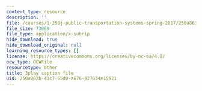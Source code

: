 ```yaml
---
content_type: resource
description: ''
file: /courses/1-258j-public-transportation-systems-spring-2017/250a863b41c755d0a676927634e15921_wzB8Rhm3xCU.vtt
file_size: 73069
file_type: application/x-subrip
hide_download: true
hide_download_original: null
learning_resource_types: []
license: https://creativecommons.org/licenses/by-nc-sa/4.0/
ocw_type: OCWFile
resourcetype: Other
title: 3play caption file
uid: 250a863b-41c7-55d0-a676-927634e15921
---
```

